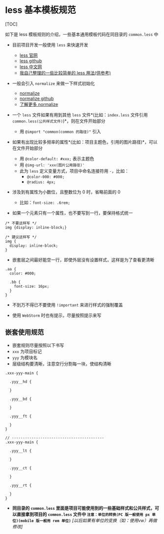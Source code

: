# less 基本模板规范
[TOC]

如下是 less 模板规则的介绍，一些基本通用模板代码在同目录的 `common.less` 中

- 目前项目开发一般使用 `less` 来快速开发
  - [less 官网](http://lesscss.org/)
  - [less github](https://github.com/less)
  - [less 中文网](http://www.css88.com/doc/less/)
  - [我自己整理的一些比较简单的 less 用法(供参考)](https://github.com/yhb-flydream/Use-Less)

- 一般会引入 `normalize` 来做一下样式初始化
  - [normalize](http://necolas.github.io/normalize.css/)
  - [normalize github](https://github.com/necolas/normalize.css)
  - [了解更多 normalize](http://nicolasgallagher.com/about-normalize-css/)

- 一个 `less` 文件如果有用到其他 `less` 文件*(比如：`index.less` 文件引用 `common.less(公共样式文件)`)*，则在文件开始部分
  - 用 `@import "common(common 的路径)"` 引入

- 如果有出现比较多频率的属性*(比如：项目主题色，引用的图片路径)*，可以在文件开始部分
  - 用 `@color-default: #xxx;` 表示主题色
  - 用 `@img-url: 'xxx(图片公用路径)'`
  - 此为 `less` 定义变量方式，项目中命名连接符用 `-`，比如：
    - `@color-000: #000;`
    - `@radius: 4px;`

- 涉及到有属性为小数位，且整数位为 0 时，省略前面的 0
  - 比如：`font-size: .6rem;`

- 如果一个元素只有一个属性，也不要写到一行，要保持格式统一
```
/* 不要这样写 */
img {display: inline-block;}

/* 建议这样写 */
img {
  display: inline-block;
}
```

- 嵌套层之间最好能空一行，即使外层没有设置样式，这样是为了查看更清晰
```
.aa {
  color: #000;
  
  .bb {
    font-size: 16px;
  }
}
```

- 不到万不得已不要使用 `!important` 来进行样式的强制覆盖

- 使用 `WebStorm` 时也有提示，尽量按照提示来写

## 嵌套使用规范
- 嵌套规则尽量按照以下书写
- `xxx` 为项目标记
- `yyy` 为模块名
- 层级结构要清晰，注意空行分割每一块，使结构清晰
```
.xxx-yyy-main {

  .yyy__hd {

  }

  .yyy__bd {

  }

  .yyy__ft {

  }
}

// ------------------------------------------
.xxx-yyy-main {

  .yyy__lt {

  }

  .yyy__ct {

  }

  .yyy__rt {

  }
}
```

- **同目录的 `common.less` 里面是项目可能使用到的一些基础样式和公共样式，可以直接拿到项目的 `common.less` 文件中 `注意：单位的转换(PC 版一般使用 px 单位)(mobile 版一般用 rem 单位)`** *[以后如果有单位的变换（如：使用vw）再做修改]*